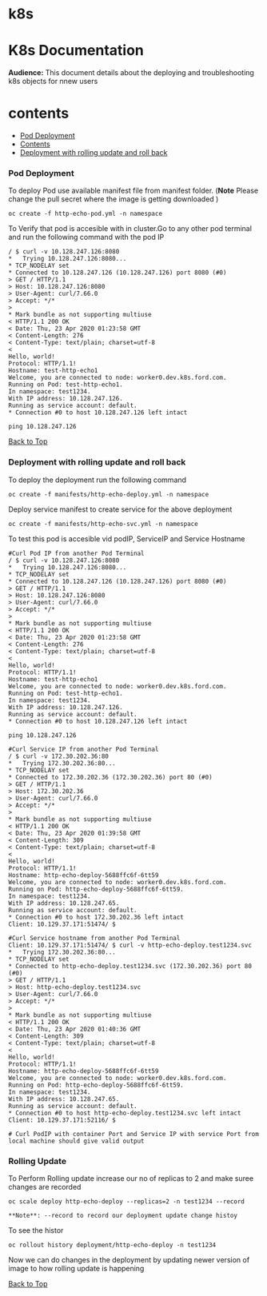 # k8s
# **K8s Documentation**

**Audience:** This document details about the deploying and troubleshooting k8s objects for nnew users

# contents

- [Pod Deployment](#pod-deployment)
- [Contents](#contents)
- [Deployment with rolling update and roll back](#deployment-with-rolling-update-and-roll-back)






### Pod Deployment

To deploy Pod use available manifest file from manifest folder. (**Note** Please change the pull secret where the image is getting downloaded )

```
oc create -f http-echo-pod.yml -n namespace
```

To Verify that pod is accesible with in cluster.Go to any other pod terminal and run the following command with the pod IP

```
/ $ curl -v 10.128.247.126:8080
*   Trying 10.128.247.126:8080...
* TCP_NODELAY set
* Connected to 10.128.247.126 (10.128.247.126) port 8080 (#0)
> GET / HTTP/1.1
> Host: 10.128.247.126:8080
> User-Agent: curl/7.66.0
> Accept: */*
>
* Mark bundle as not supporting multiuse
< HTTP/1.1 200 OK
< Date: Thu, 23 Apr 2020 01:23:58 GMT
< Content-Length: 276
< Content-Type: text/plain; charset=utf-8
<
Hello, world!
Protocol: HTTP/1.1!
Hostname: test-http-echo1
Welcome, you are connected to node: worker0.dev.k8s.ford.com.
Running on Pod: test-http-echo1.
In namespace: test1234.
With IP address: 10.128.247.126.
Running as service account: default.
* Connection #0 to host 10.128.247.126 left intact
```
```
ping 10.128.247.126

```


[Back to Top](#contents)


### Deployment with rolling update and roll back

To deploy the deployment run the following command

```
oc create -f manifests/http-echo-deploy.yml -n namespace

```
Deploy service manifest to create service for the above deployment

```
oc create -f manifests/http-echo-svc.yml -n namespace

```

To test this pod is accesible vid podIP, ServiceIP and Service Hostname

```
#Curl Pod IP from another Pod Terminal
/ $ curl -v 10.128.247.126:8080
*   Trying 10.128.247.126:8080...
* TCP_NODELAY set
* Connected to 10.128.247.126 (10.128.247.126) port 8080 (#0)
> GET / HTTP/1.1
> Host: 10.128.247.126:8080
> User-Agent: curl/7.66.0
> Accept: */*
>
* Mark bundle as not supporting multiuse
< HTTP/1.1 200 OK
< Date: Thu, 23 Apr 2020 01:23:58 GMT
< Content-Length: 276
< Content-Type: text/plain; charset=utf-8
<
Hello, world!
Protocol: HTTP/1.1!
Hostname: test-http-echo1
Welcome, you are connected to node: worker0.dev.k8s.ford.com.
Running on Pod: test-http-echo1.
In namespace: test1234.
With IP address: 10.128.247.126.
Running as service account: default.
* Connection #0 to host 10.128.247.126 left intact
```
```
ping 10.128.247.126

```

```
#Curl Service IP from another Pod Terminal
/ $ curl -v 172.30.202.36:80
*   Trying 172.30.202.36:80...
* TCP_NODELAY set
* Connected to 172.30.202.36 (172.30.202.36) port 80 (#0)
> GET / HTTP/1.1
> Host: 172.30.202.36
> User-Agent: curl/7.66.0
> Accept: */*
>
* Mark bundle as not supporting multiuse
< HTTP/1.1 200 OK
< Date: Thu, 23 Apr 2020 01:39:58 GMT
< Content-Length: 309
< Content-Type: text/plain; charset=utf-8
<
Hello, world!
Protocol: HTTP/1.1!
Hostname: http-echo-deploy-5688ffc6f-6tt59
Welcome, you are connected to node: worker0.dev.k8s.ford.com.
Running on Pod: http-echo-deploy-5688ffc6f-6tt59.
In namespace: test1234.
With IP address: 10.128.247.65.
Running as service account: default.
* Connection #0 to host 172.30.202.36 left intact
Client: 10.129.37.171:51474/ $
```
```
#Curl Service hostname from another Pod Terminal
Client: 10.129.37.171:51474/ $ curl -v http-echo-deploy.test1234.svc
*   Trying 172.30.202.36:80...
* TCP_NODELAY set
* Connected to http-echo-deploy.test1234.svc (172.30.202.36) port 80 (#0)
> GET / HTTP/1.1
> Host: http-echo-deploy.test1234.svc
> User-Agent: curl/7.66.0
> Accept: */*
>
* Mark bundle as not supporting multiuse
< HTTP/1.1 200 OK
< Date: Thu, 23 Apr 2020 01:40:36 GMT
< Content-Length: 309
< Content-Type: text/plain; charset=utf-8
<
Hello, world!
Protocol: HTTP/1.1!
Hostname: http-echo-deploy-5688ffc6f-6tt59
Welcome, you are connected to node: worker0.dev.k8s.ford.com.
Running on Pod: http-echo-deploy-5688ffc6f-6tt59.
In namespace: test1234.
With IP address: 10.128.247.65.
Running as service account: default.
* Connection #0 to host http-echo-deploy.test1234.svc left intact
Client: 10.129.37.171:52116/ $
```
```
# Curl PodIP with container Port and Service IP with service Port from local machine should give valid output
```

### Rolling Update

To Perform Rolling update increase our no of replicas to 2 and make suree changes are recorded

 ```
 oc scale deploy http-echo-deploy --replicas=2 -n test1234 --record
 
 **Note**: --record to record our deployment update change histoy
 ```
 To see the histor
 
 ```
 oc rollout history deployment/http-echo-deploy -n test1234
 ```
 
 Now we can do changes in the deployment by updating newer version of image to how rolling update is happening
 



[Back to Top](#contents)
